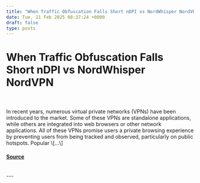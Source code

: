 ```yaml
---
title: "When Traffic Obfuscation Falls Short nDPI vs NordWhisper NordVPN"
date: Tue, 11 Feb 2025 08:37:24 +0000
draft: false
type: posts
---
```

# When Traffic Obfuscation Falls Short nDPI vs NordWhisper NordVPN

<br/>

<br/>
In recent years, numerous virtual private networks (VPNs) have been introduced to the market. Some of these VPNs are standalone applications, while others are integrated into web browsers or other network applications. All of these VPNs promise users a private browsing experience by preventing users from being tracked and observed, particularly on public hotspots. Popular \[...\]

#### [Source](https://www.ntop.org/ndpi/when-traffic-obfuscation-falls-short-ndpi-vs-nordwhisper-nordvpn/)

<br/>
---
